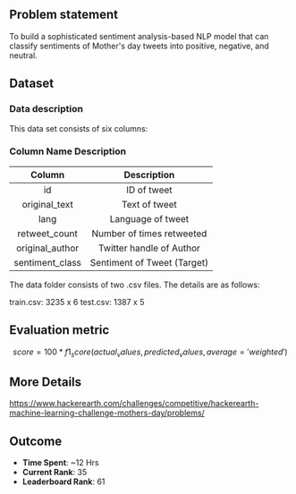 ## Problem statement

To build a sophisticated sentiment analysis-based NLP model that can classify sentiments of Mother's day tweets into positive, negative, and neutral.

## Dataset

### Data description
This data set consists of six columns:

### Column Name	Description

| <b>Column</b> | <b>Description</b> | 
| :---:   | :-: |
|id|ID of tweet|
|original_text|Text of tweet|
|lang|Language of tweet|
|retweet_count|Number of times retweeted|
|original_author|Twitter handle of Author|
|sentiment_class|Sentiment of Tweet (Target)|

The data folder consists of two .csv files. The details are as follows:

train.csv: 3235 x 6
test.csv: 1387 x 5

## Evaluation metric
```math
score={100*f1_score(actual_values,predicted_values,average='weighted')}
```
## More Details
https://www.hackerearth.com/challenges/competitive/hackerearth-machine-learning-challenge-mothers-day/problems/

## Outcome
- <b>Time Spent</b>: ~12 Hrs 
- <b>Current Rank</b>: 35
- <b>Leaderboard Rank</b>: 61
